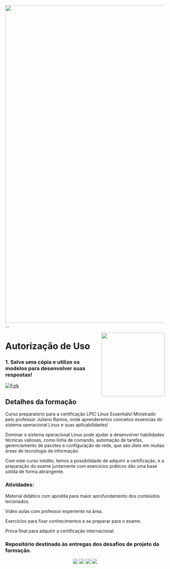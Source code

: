 <img align="right" src="https://raw.githubusercontent.com/alexklenio/DIO-Microsoft-Azure-AI-Fundamentals/main/imagens/WhatsApp%20Image%202024-02-02%20at%2012.43.08.jpeg" width="1000"/>   ...



<img align="right" src="https://hermes.dio.me/tracks/4d998d5c-36c1-497b-8da0-8db465c820eb.png" width="200"/>

# Autorização de Uso
### 1. Salve uma cópia e utilize os modelos para desenvolver suas respostas!
<a href="https://github.com//alexklenio/DIO-Microsoft-Azure-AI-Fundamentals/fork">
    <img alt="Folk" title="Fork Button" src="https://shields.io/badge/-DAR%20FORK-red.svg?&style=for-the-badge&logo=github&logoColor=white"/></a>


## Detalhes da formação

Curso preparatório para a certificação LPIC Linux Essentials! Ministrado pelo professor Juliano Ramos, onde aprenderemos conceitos essencias do sistema operacional Linux e suas aplicabilidades!

Dominar o sistema operacional Linux pode ajudar a desenvolver habilidades técnicas valiosas, como linha de comando, automação de tarefas, gerenciamento de pacotes e configuração de rede, que são úteis em muitas áreas de tecnologia da informação.

Com este curso inédito, temos a possibilidade de adquirir a certificação, e a preparação do exame juntamente com exercícios práticos dão uma base sólida de forma abrangente.


### Atividades:
Material didático com apostila para maior aprofundamento dos conteúdos lecionados.

Vídeo aulas com professor experiente na área.

Exercícios para fixar conhecimentos e se preparar para o exame.

Prova final para adquirir a certificação internacional. 


### Repositório destinado às entregas dos desafios de projeto da formação.


<div align="center">
  <p>
      <img src="https://img.shields.io/github/languages/count/alexklenio/DIO-dotnet-developer"/>
      <img src="https://img.shields.io/github/repo-size/alexklenio/DIO-dotnet-developer"/>
      <img src="https://img.shields.io/github/last-commit/alexklenio/DIO-dotnet-developer"/>
      <img src="https://img.shields.io/github/issues/alexklenio/DIO-dotnet-developer"/>
  </p> 
</div>
